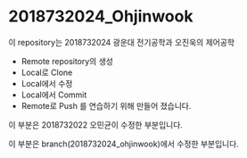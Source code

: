 # 2018732024_Ohjinwook
이 repository는 2018732024 광운대 전기공학과 오진욱의 제어공학  
* Remote repository의 생성
* Local로 Clone
* Local에서 수정
* Local에서 Commit
* Remote로 Push
를 연습하기 위해 만들어 졌습니다.

이 부분은 2018732022 오민균이 수정한 부분입니다.

이 부분은 branch(2018732024_ohjinwook)에서 수정한 부분입니다.
